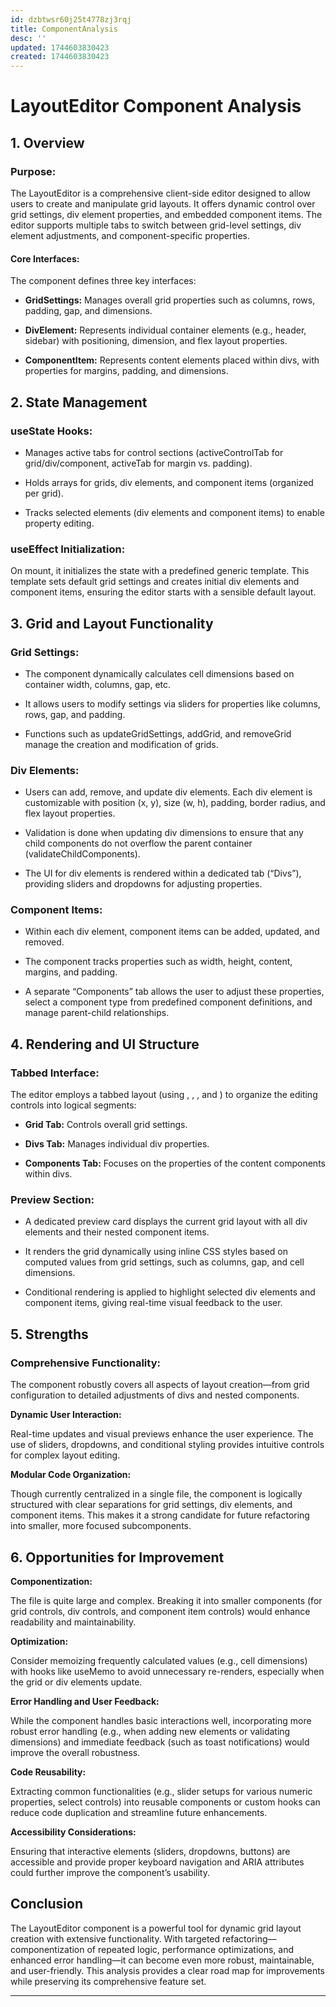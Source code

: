 ```yaml
---
id: dzbtwsr60j25t4778zj3rqj
title: ComponentAnalysis
desc: ''
updated: 1744603830423
created: 1744603830423
---
```


# LayoutEditor Component Analysis

## 1. Overview

### Purpose:

The LayoutEditor is a comprehensive client-side editor designed to allow users to create and manipulate grid layouts. It offers dynamic control over grid settings, div element properties, and embedded component items. The editor supports multiple tabs to switch between grid-level settings, div element adjustments, and component-specific properties.

#### Core Interfaces:

The component defines three key interfaces:

- **GridSettings:** Manages overall grid properties such as columns, rows, padding, gap, and dimensions.

- **DivElement:** Represents individual container elements (e.g., header, sidebar) with positioning, dimension, and flex layout properties.

- **ComponentItem:** Represents content elements placed within divs, with properties for margins, padding, and dimensions.

## 2. State Management

### useState Hooks:

- Manages active tabs for control sections (activeControlTab for grid/div/component, activeTab for margin vs. padding).

- Holds arrays for grids, div elements, and component items (organized per grid).

- Tracks selected elements (div elements and component items) to enable property editing.

### useEffect Initialization:

On mount, it initializes the state with a predefined generic template. This template sets default grid settings and creates initial div elements and component items, ensuring the editor starts with a sensible default layout.

## 3. Grid and Layout Functionality

### Grid Settings:

- The component dynamically calculates cell dimensions based on container width, columns, gap, etc.

- It allows users to modify settings via sliders for properties like columns, rows, gap, and padding.

- Functions such as updateGridSettings, addGrid, and removeGrid manage the creation and modification of grids.

### Div Elements:

- Users can add, remove, and update div elements. Each div element is customizable with position (x, y), size (w, h), padding, border radius, and flex layout properties.

- Validation is done when updating div dimensions to ensure that any child components do not overflow the parent container (validateChildComponents).

- The UI for div elements is rendered within a dedicated tab (“Divs”), providing sliders and dropdowns for adjusting properties.

### Component Items:

- Within each div element, component items can be added, updated, and removed.

- The component tracks properties such as width, height, content, margins, and padding.

- A separate “Components” tab allows the user to adjust these properties, select a component type from predefined component definitions, and manage parent-child relationships.

## 4. Rendering and UI Structure

### Tabbed Interface:

The editor employs a tabbed layout (using <Tabs>, <TabsList>, <TabsTrigger>, and <TabsContent>) to organize the editing controls into logical segments:

- **Grid Tab:** Controls overall grid settings.

- **Divs Tab:** Manages individual div properties.

- **Components Tab:** Focuses on the properties of the content components within divs.

### Preview Section:

- A dedicated preview card displays the current grid layout with all div elements and their nested component items.

- It renders the grid dynamically using inline CSS styles based on computed values from grid settings, such as columns, gap, and cell dimensions.

- Conditional rendering is applied to highlight selected div elements and component items, giving real-time visual feedback to the user.

## 5. Strengths

### Comprehensive Functionality:

The component robustly covers all aspects of layout creation—from grid configuration to detailed adjustments of divs and nested components.

**Dynamic User Interaction:**

Real-time updates and visual previews enhance the user experience. The use of sliders, dropdowns, and conditional styling provides intuitive controls for complex layout editing.

**Modular Code Organization:**

Though currently centralized in a single file, the component is logically structured with clear separations for grid settings, div elements, and component items. This makes it a strong candidate for future refactoring into smaller, more focused subcomponents.

## 6. Opportunities for Improvement

**Componentization:**

The file is quite large and complex. Breaking it into smaller components (for grid controls, div controls, and component item controls) would enhance readability and maintainability.

**Optimization:**

Consider memoizing frequently calculated values (e.g., cell dimensions) with hooks like useMemo to avoid unnecessary re-renders, especially when the grid or div elements update.

**Error Handling and User Feedback:**

While the component handles basic interactions well, incorporating more robust error handling (e.g., when adding new elements or validating dimensions) and immediate feedback (such as toast notifications) would improve the overall robustness.

**Code Reusability:**

Extracting common functionalities (e.g., slider setups for various numeric properties, select controls) into reusable components or custom hooks can reduce code duplication and streamline future enhancements.

**Accessibility Considerations:**

Ensuring that interactive elements (sliders, dropdowns, buttons) are accessible and provide proper keyboard navigation and ARIA attributes could further improve the component’s usability.

## Conclusion

The LayoutEditor component is a powerful tool for dynamic grid layout creation with extensive functionality. With targeted refactoring—componentization of repeated logic, performance optimizations, and enhanced error handling—it can become even more robust, maintainable, and user-friendly. This analysis provides a clear road map for improvements while preserving its comprehensive feature set.

---